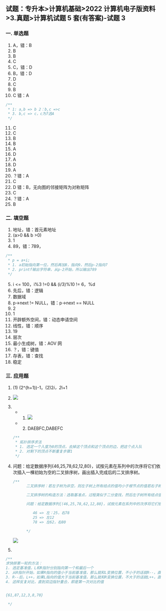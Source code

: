 ## 试题：专升本>计算机基础>2022 计算机电子版资料>3.真题>计算机试题 5 套(有答案)-试题 3

### 一. 单选题

1. A，错：B
2. B
3. B
4. C
5. C，错：D
6. B，错：D
7. D
8. C
9. B
10. C 错：A

```js
/**
 * 1: a,b => b 2：b,c =>c
 * 3. b,c => c，c为7选A
 */
```

11. C
12. C
13. B
14. B
15. A
16. D
17. A
18. D
19. A
20. ？错：A
21. C
22. D 错：B，无向图的邻接矩阵为对称矩阵
23. C
24. ？错：A
25. B

### 二. 填空题

1. 地址，错：首元素地址
2. (a>0 && b >0)
3. 1
4. 89，错：789，

```js
/**
 * p = a+i;
 * 1. a初始指向第一位，然后再加8，指向9，然后p-2指向7
 * 2. printf输出字符串，从p-2开始，所以输出789
 */
```

5. i <= 100，i%3 !=0 && (i/3)%10 != 6，%d
6. 先后，错：逻辑
7. 数据域
8. p->next != NULL，错：p->next == NULL
9. 2
10. 1
11. 开辟额外空间，错：动态申请空间
12. 线性，错：顺序
13. 19
14. 层次
15. 最小生成树，错：AOV 网
16. ？，错：键值
17. 存表，错：查找
18. 稳定

### 三. 应用题

1. (1) (2^(h+1))-1，(2)2*i，2*i+1
2. ![](https://blog-1300014307.cos.ap-guangzhou.myqcloud.com/202310141550080.png)
3. - 1. ![](https://blog-1300014307.cos.ap-guangzhou.myqcloud.com/202310141550057.png)
   - 2. DAEBFC,DABEFC
   ```js
   /**
    * 拓扑排序求法
    * 1. 选定一个入度为0的顶点，去掉这个顶点和这个顶点的边，把这个点入队
    * 2. 对剩下的顶点不断重复步骤1
    */
   ```
4. 问题：给定数据序列{46,25,78,62,12,80}，试按元素在系列中的次序将它们依次插入一棵初始为空的二叉排序树，画出插入完成后的二叉排序树。

   ```js
   /**
         二叉排序树：若左子树为非空，则左子树上所有结点的值均小于根节点的值若右子树为非空，则右子树上所有结点的值均大于根节点的值它的左右子树也都为二叉排序树
   
         二叉排序树的构造方法：选取基准点，过程类似于二分查找，然后左子树所有结点值都小于根节点，右子树的所有节点值都大于根结点
   
         问题：给定数据序列{(46,25,78,62,12,80}，试按元素在系列中的次序将它们依次插入一棵初始为空的二叉排序树，画出插入完成后的二叉排序树。
   
            46 => 左：25，右78
            25 => 左12
            78 => 左62，右80
   
         */
   ```

   ![](https://blog-1300014307.cos.ap-guangzhou.myqcloud.com/202310151757881.png)

5.

```js
/**
求快排第一轮的方法：
1. 选定基准值，L和R指针分别指向第一个和最后一个
2. 从R指针开始，如果R指向的值小于当前基准值，那么就和L变换位置，不小于的话就R--，直到找到小于当前基准值的值
3. R--后，L++，如果L指向的值大于当前基准值，那么就和R变换位置，不大于的话就L++，直到找到大于当前基准值的值
4. 这样反复对比，直到双边指针重合，即是第一次对比的值


{61,87,12,3,8,70}

 */
```
